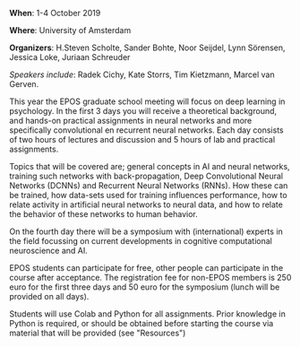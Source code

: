 
**When**: 1-4 October 2019


**Where**: University of Amsterdam


**Organizers**: H.Steven Scholte, Sander Bohte, Noor Seijdel, Lynn Sörensen, Jessica Loke, Juriaan Schreuder

*Speakers include*: Radek Cichy, Kate Storrs, Tim Kietzmann, Marcel van Gerven. 


This year the EPOS graduate school meeting will focus on deep learning in psychology. 
In the first 3 days you will receive a theoretical background, and hands-on practical assignments in neural networks and more specifically convolutional en recurrent neural networks. Each day consists of two hours of lectures and discussion and 5 hours of lab and practical assignments. 

Topics that will be covered are; general concepts in AI and neural networks, training such networks with back-propagation, Deep Convolutional Neural Networks (DCNNs) and Recurrent Neural Networks (RNNs). How these can be trained, how data-sets used for training influences performance, how to relate activity in artificial neural networks to neural data, and how to relate the behavior of these networks to human behavior.

On the fourth day there will be a symposium with (international) experts in the field focussing on current developments in cognitive computational neuroscience and AI. 

EPOS students can participate for free, other people can participate in the course after acceptance. The registration fee for non-EPOS members is 250 euro for the first three days and 50 euro for the symposium (lunch will be provided on all days). 

Students will use Colab and Python for all assignments. Prior knowledge in Python is required, or should be obtained before starting the course via material that will be provided (see "Resources")

